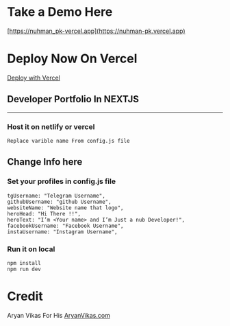 # Take a Demo Here 
  [https://nuhman_pk-vercel.app](https://nuhman-pk.vercel.app)

# Deploy Now On Vercel

[Deploy with Vercel](https://vercel.co/new/project?template=https://github.com/bughunter0/nuhman_pk.com)

## Developer Portfolio In NEXTJS

____
### Host it on netlify or vercel

    Replace varible name From config.js file

## Change Info here
 
### Set your profiles in config.js file

    tgUsername: "Telegram Username",
    githubUsername: "github Username",
    websiteName: "Website name that logo",
    heroHead: "Hi There !!",
    heroText: "I’m <Your name> and I’m Just a nub Developer!",
    facebookUsername: "Facebook Username",
    instaUsername: "Instagram Username",


### Run it on local
    npm install
    npm run dev


# Credit 
 Aryan Vikas For His [AryanVikas.com](https://github.com/aryanvikash)
